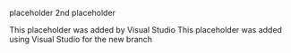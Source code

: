 placeholder
2nd placeholder

This placeholder was added by Visual Studio
This placeholder was added using Visual Studio for the new branch
